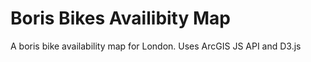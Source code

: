 # Boris Bikes Availibity Map
A boris bike availability map for London. Uses ArcGIS JS API and D3.js
